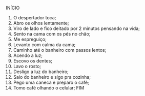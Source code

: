 INÍCIO
1. O despertador toca;
2. Abro os olhos lentamente;
3. Viro de lado e fico deitado por 2 minutos pensando na vida;
4. Sento na cama com os pés no chão;
5. Me espreguiço;
6. Levanto com calma da cama;
7. Caminho até o banheiro com passos lentos;
8. Acendo a luz;
9. Escovo os dentes;
10. Lavo o rosto;
11. Desligo a luz do banheiro;
12. Saio do banheiro e sigo pra cozinha;
13. Pego uma caneca e preparo o café;
14. Tomo café olhando o celular;
FIM

